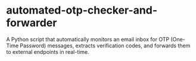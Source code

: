 # automated-otp-checker-and-forwarder
A Python script that automatically monitors an email inbox for OTP (One-Time Password) messages, extracts verification codes, and forwards them to external endpoints in real-time.
